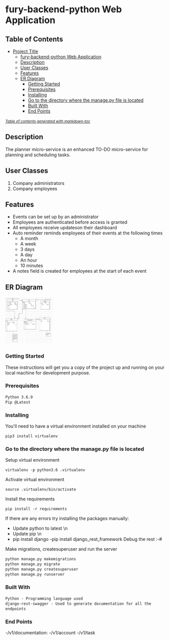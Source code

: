 # fury-backend-python Web Application

## Table of Contents
- [Project Title](#project-title)
  * [fury-backend-python Web Application](#fury-backend-python-web-application)
  * [Description](#description)
  * [User Classes](#user-classes)
  * [Features](#features)
  * [ER Diagram](#er-diagram)
    + [Getting Started](#getting-started)
    + [Prerequisites](#prerequisites)
    + [Installing](#installing)
    + [Go to the directory where the manage.py file is located](#go-to-the-directory-where-the-managepy-file-is-located)
    + [Built With](#built-with)
    + [End Points](#end-points)

<small><i><a href='http://ecotrust-canada.github.io/markdown-toc/'>Table of contents generated with markdown-toc</a></i></small>

## Description
The planner micro-service is an enhanced TO-DO micro-service for planning and scheduling tasks.

## User Classes
1. Company administrators
2. Company employees

## Features
* Events can be set up by an administrator
* Employees are authenticated before access is granted
* All employees receive updateson their dashboard
* Auto reminder reminds employees of their events at the following times
  * A month
  * A week
  * 3 days
  * A day
  * An hour
  * 10 minutes
* A notes field is created for employees at the start of each event

## ER Diagram
<img src="ER Diagram.jpg"
     alt="ER diagram for planer microservice"
     style="width:150px; height:150px;" />

### Getting Started

These instructions will get you a copy of the project up and running on your local machine for development purpose.

### Prerequisites

    Python 3.6.9
    Pip @Latest

### Installing

You'll need to have a virtual environment installed on your machine

    pip3 install virtualenv
### Go to the directory where the manage.py file is located
Setup virtual environment

    virtualenv -p python3.6 .virtualenv

Activate virtual environment

    source .virtualenv/bin/activate

Install the requirements

    pip install -r requirements


If there are any errors try installing the packages manually:
- Update python to latest \n
- Update pip \n
- pip install django
-pip install django_rest_framework
Debug the rest :-#

    

Make migrations, createsuperuser and run the server

    python manage.py makemigrations
    python manage.py migrate
    python manage.py createsuperuser
    python manage.py runserver

### Built With

    Python - Programming language used
    django-rest-swagger - Used to generate documentation for all the endpoints
### End Points   

-/v1/documentation:
-/v1/account
-/v1/task
